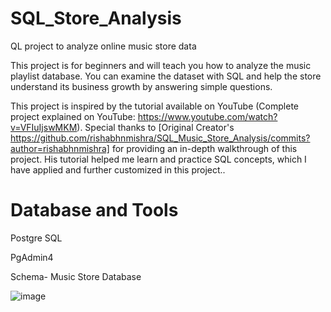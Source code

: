 # SQL_Store_Analysis
QL project to analyze online music store data

This project is for beginners and will teach you how to analyze the music playlist database. You can examine the dataset with SQL and help the store understand its business growth by answering simple questions.

This project is inspired by the tutorial available on YouTube (Complete project explained on YouTube: https://www.youtube.com/watch?v=VFIuIjswMKM). Special thanks to [Original Creator's https://github.com/rishabhnmishra/SQL_Music_Store_Analysis/commits?author=rishabhnmishra] for providing an in-depth walkthrough of this project. His tutorial helped me learn and practice SQL concepts, which I have applied and further customized in this project..

# Database and Tools
Postgre SQL

PgAdmin4

Schema- Music Store Database

![image](https://github.com/user-attachments/assets/4380d953-0784-4b39-a2d7-cb90cf4abdac)
